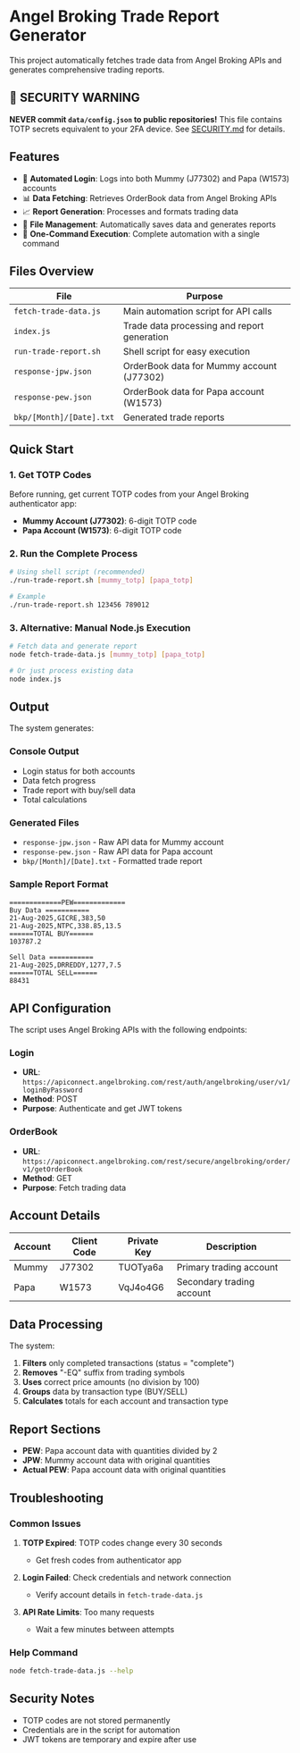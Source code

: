 # Angel Broking Trade Report Generator

This project automatically fetches trade data from Angel Broking APIs and generates comprehensive trading reports.

## 🚨 **SECURITY WARNING**
**NEVER commit `data/config.json` to public repositories!** This file contains TOTP secrets equivalent to your 2FA device. See [SECURITY.md](SECURITY.md) for details.

## Features

- 🔐 **Automated Login**: Logs into both Mummy (J77302) and Papa (W1573) accounts
- 📊 **Data Fetching**: Retrieves OrderBook data from Angel Broking APIs
- 📈 **Report Generation**: Processes and formats trading data
- 💾 **File Management**: Automatically saves data and generates reports
- 🚀 **One-Command Execution**: Complete automation with a single command

## Files Overview

| File | Purpose |
|------|---------|
| `fetch-trade-data.js` | Main automation script for API calls |
| `index.js` | Trade data processing and report generation |
| `run-trade-report.sh` | Shell script for easy execution |
| `response-jpw.json` | OrderBook data for Mummy account (J77302) |
| `response-pew.json` | OrderBook data for Papa account (W1573) |
| `bkp/[Month]/[Date].txt` | Generated trade reports |

## Quick Start

### 1. Get TOTP Codes
Before running, get current TOTP codes from your Angel Broking authenticator app:
- **Mummy Account (J77302)**: 6-digit TOTP code
- **Papa Account (W1573)**: 6-digit TOTP code

### 2. Run the Complete Process
```bash
# Using shell script (recommended)
./run-trade-report.sh [mummy_totp] [papa_totp]

# Example
./run-trade-report.sh 123456 789012
```

### 3. Alternative: Manual Node.js Execution
```bash
# Fetch data and generate report
node fetch-trade-data.js [mummy_totp] [papa_totp]

# Or just process existing data
node index.js
```

## Output

The system generates:

### Console Output
- Login status for both accounts
- Data fetch progress
- Trade report with buy/sell data
- Total calculations

### Generated Files
- `response-jpw.json` - Raw API data for Mummy account
- `response-pew.json` - Raw API data for Papa account  
- `bkp/[Month]/[Date].txt` - Formatted trade report

### Sample Report Format
```
=============PEW=============
Buy Data ===========
21-Aug-2025,GICRE,383,50
21-Aug-2025,NTPC,338.85,13.5
======TOTAL BUY======
103787.2

Sell Data ===========
21-Aug-2025,DRREDDY,1277,7.5
======TOTAL SELL======
88431
```

## API Configuration

The script uses Angel Broking APIs with the following endpoints:

### Login
- **URL**: `https://apiconnect.angelbroking.com/rest/auth/angelbroking/user/v1/loginByPassword`
- **Method**: POST
- **Purpose**: Authenticate and get JWT tokens

### OrderBook
- **URL**: `https://apiconnect.angelbroking.com/rest/secure/angelbroking/order/v1/getOrderBook`
- **Method**: GET
- **Purpose**: Fetch trading data

## Account Details

| Account | Client Code | Private Key | Description |
|---------|-------------|-------------|-------------|
| Mummy | J77302 | TUOTya6a | Primary trading account |
| Papa | W1573 | VqJ4o4G6 | Secondary trading account |

## Data Processing

The system:
1. **Filters** only completed transactions (status = "complete")
2. **Removes** "-EQ" suffix from trading symbols
3. **Uses** correct price amounts (no division by 100)
4. **Groups** data by transaction type (BUY/SELL)
5. **Calculates** totals for each account and transaction type

## Report Sections

- **PEW**: Papa account data with quantities divided by 2
- **JPW**: Mummy account data with original quantities  
- **Actual PEW**: Papa account data with original quantities

## Troubleshooting

### Common Issues

1. **TOTP Expired**: TOTP codes change every 30 seconds
   - Get fresh codes from authenticator app
   
2. **Login Failed**: Check credentials and network connection
   - Verify account details in `fetch-trade-data.js`
   
3. **API Rate Limits**: Too many requests
   - Wait a few minutes between attempts

### Help Command
```bash
node fetch-trade-data.js --help
```

## Security Notes

- TOTP codes are not stored permanently
- Credentials are in the script for automation
- JWT tokens are temporary and expire after use
